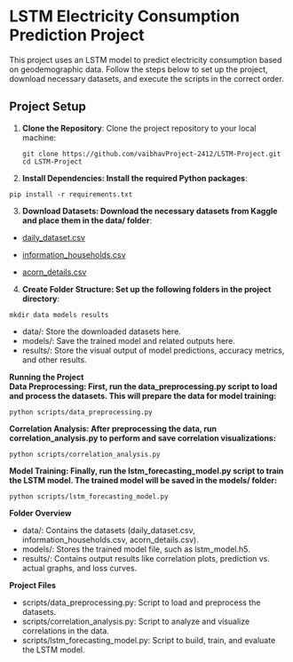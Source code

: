 # LSTM Electricity Consumption Prediction Project

This project uses an LSTM model to predict electricity consumption based on geodemographic data. Follow the steps below to set up the project, download necessary datasets, and execute the scripts in the correct order.

## Project Setup

1. **Clone the Repository**:
   Clone the project repository to your local machine:
   ```
   git clone https://github.com/vaibhavProject-2412/LSTM-Project.git
   cd LSTM-Project
   ```
2. **Install Dependencies: Install the required Python packages**:

```
pip install -r requirements.txt
```
3. **Download Datasets: Download the necessary datasets from Kaggle and place them in the data/ folder**:

- [daily_dataset.csv](https://www.kaggle.com/datasets/jeanmidev/smart-meters-in-london?select=daily_dataset.csv)

- [information_households.csv](https://www.kaggle.com/datasets/jeanmidev/smart-meters-in-london?select=informations_households.csv)

- [acorn_details.csv](https://www.kaggle.com/datasets/jeanmidev/smart-meters-in-london?select=acorn_details.csv)

4. **Create Folder Structure: Set up the following folders in the project directory**:

```
mkdir data models results
```
- data/: Store the downloaded datasets here.<br>
- models/: Save the trained model and related outputs here.<br>
- results/: Store the visual output of model predictions, accuracy metrics, and other results.<br>

**Running the Project** <br>
**Data Preprocessing: First, run the data_preprocessing.py script to load and process the datasets. This will prepare the data for model training:**

```
python scripts/data_preprocessing.py
```

**Correlation Analysis: After preprocessing the data, run correlation_analysis.py to perform and save correlation visualizations:**

```
python scripts/correlation_analysis.py
```

**Model Training: Finally, run the lstm_forecasting_model.py script to train the LSTM model. The trained model will be saved in the models/ folder:**

```
python scripts/lstm_forecasting_model.py
```
**Folder Overview**
- data/: Contains the datasets (daily_dataset.csv, information_households.csv, acorn_details.csv).<br>
- models/: Stores the trained model file, such as lstm_model.h5.<br>
- results/: Contains output results like correlation plots, prediction vs. actual graphs, and loss curves.<br>

**Project Files**
- scripts/data_preprocessing.py: Script to load and preprocess the datasets.<br>
- scripts/correlation_analysis.py: Script to analyze and visualize correlations in the data.<br>
- scripts/lstm_forecasting_model.py: Script to build, train, and evaluate the LSTM model.<br>
